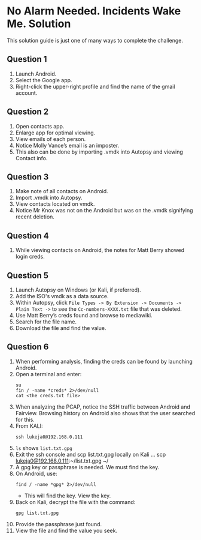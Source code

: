 # No Alarm Needed. Incidents Wake Me. Solution

This solution guide is just one of many ways to complete the challenge. 
 
## Question 1

1. Launch Android.
2. Select the Google app.
3. Right-click the upper-right profile and find the name of the gmail account. 

## Question 2

1. Open contacts app.
2. Enlarge app for optimal viewing.
3. View emails of each person.
4. Notice Molly Vance’s email is an imposter.
5. This also can be done by importing .vmdk into Autopsy and viewing Contact info.

## Question 3

1. Make note of all contacts on Android. 
2. Import .vmdk into Autopsy.
3. View contacts located on vmdk.
4. Notice Mr Knox was not on the Android but was on the .vmdk signifying recent deletion.
  
## Question 4

1. While viewing contacts on Android, the notes for Matt Berry showed login creds.

## Question 5

1. Launch Autopsy on Windows (or Kali, if preferred).
2. Add the ISO's vmdk as a data source.
3. Within Autopsy, click `File Types -> By Extension -> Documents -> Plain Text ->` to see the `Cc-numbers-XXXX.txt` file that was deleted.
4. Use Matt Berry’s creds found and browse to mediawiki. 
5. Search for the file name.
6. Download the file and find the value.

## Question 6

1. When performing analysis, finding the creds can be found by launching Android.
2. Open a terminal and enter:
    ```
    su
    fin / -name *creds* 2>/dev/null
    cat <the creds.txt file>
    ```
3. When analyzing the PCAP, notice the SSH traffic between Android and Fairview. Browsing history on Android also shows that the user searched for this.
4. From KALI: 
    ```
    ssh lukeja0@192.168.0.111
    ```
5. `ls` shows `list.txt.gpg`
6. Exit the ssh console and scp list.txt.gpg locally on Kali … scp lukeja0@192.168.0.111:~/list.txt.gpg ~/
7. A gpg key or passphrase is needed. We must find the key.
8. On Android, use: 
    ```
    find / -name *gpg* 2>/dev/null
    ``` 
    - This will find the key. View the key.
9. Back on Kali, decrypt the file with the command: 
    ```
    gpg list.txt.gpg
    ```
10. Provide the passphrase just found.
11. View the file and find the value you seek.
